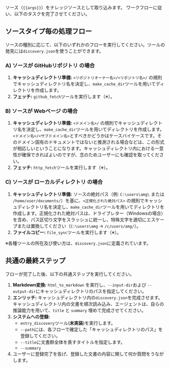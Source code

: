 
ソース（`{{args}}`）をナレッジソースとして取り込みます。
ワークフローに従い、以下のタスクを完了させてください。

## ソースタイプ毎の処理フロー
ソースの種別に応じて、以下のいずれかのフローを実行してください。ツールの発見には`discovery.json`を使うことができます。

### A) ソースが GitHubリポジトリ の場合
1.  **キャッシュディレクトリ準備:** `<リポジトリオーナー名>/<リポジトリ名>/` の規則でキャッシュディレクトリ名を決定し、`make_cache_dir`ツールを用いてディレクトリを作成します。
2.  **フェッチ:** `github_fetch`ツールを実行します（※）。

### B) ソースが Webページ の場合
1.  **キャッシュディレクトリ準備:** `<ドメイン名>/` の規則でキャッシュディレクトリ名を決定し、`make_cache_dir`ツールを用いてディレクトリを作成します。`<ドメイン名>/<サブドメイン名>`とすべきかどうかはケースバイケースです。そのドメイン固有のドキュメントではないと推測される場合などは、この形式が相応しいということになります。キャッシュディレクトリ内における一意性が確保できればよいのですが、念のためユーザーにも確認を取ってください。
2.  **フェッチ:** `http_fetch`ツールを実行します（※）。

### C) ソースが ローカルディレクトリ の場合
1.  **キャッシュディレクトリ準備:** ソースの絶対パス（例: `C:\users\amg\` または `/home/user/documents/`）を基に、`<正規化された絶対パス>` の規則でキャッシュディレクトリ名を決定し、`make_cache_dir`ツールを用いてディレクトリを作成します。正規化された絶対パスは、ドライブレター（Windowsの場合）を含め、パス区切り文字をスラッシュに統一し、特殊文字を適切にエスケープまたは置換してください（`C:\users\amg` -> `/c/users/amg/`）。
2.  **ファイルコピー:** `file_sync`ツールを実行します（※）。

※各種ツールの所在及び使い方は、`discovery.json`に定義されています。

## 共通の最終ステップ
フローが完了した後、以下の共通ステップを実行してください。
1.  **Markdown変換:** `html_to_markdown` を実行し、`--input-dir`および `--output-dir`にキャッシュディレクトリのパスを指定してください。
2.  **エンリッチ:** キャッシュディレクトリ内の`discovery.json`を完成させます。キャッシュディレクトリ内の文書を順次読み込み、エージェントは、自らの推論能力を用いて、`title` と `summary` 埋めて完成させてください。
3.  **システムへの登録:**
    - `entry_discovery`ツール(**未実装**)を実行します。
    - `--path`には、各フローで確定した「キャッシュディレクトリのパス」を登録してください。
    - `--title`に文書群全体を表すタイトルを指定します。
    - `--summary`
4.  ユーザーに登録完了を告げ、登録した文書の内容に関して何か質問をうながします。
